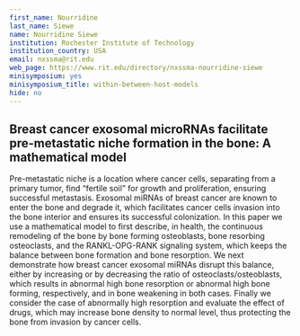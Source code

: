 ```yaml
---
first_name: Nourridine
last_name: Siewe
name: Nourridine Siewe
institution: Rochester Institute of Technology
institution_country: USA
email: nxssma@rit.edu
web_page: https://www.rit.edu/directory/nxssma-nourridine-siewe
minisymposium: yes
minisymposium_title: within-between-host-models
hide: no
---
```


## Breast cancer exosomal microRNAs facilitate pre-metastatic niche formation in the bone: A mathematical model

Pre-metastatic niche is a location where cancer cells, separating from a primary tumor, find “fertile soil” for growth and proliferation, ensuring successful metastasis. Exosomal miRNAs of breast cancer are known to enter the bone and degrade it, which facilitates cancer cells invasion into the bone interior and ensures its successful colonization. In this paper we use a mathematical
model to first describe, in health, the continuous remodeling of the bone by bone forming osteoblasts, bone resorbing osteoclasts, and the RANKL-OPG-RANK signaling system, which
keeps the balance between bone formation and bone resorption. We next demonstrate how breast cancer exosomal miRNAs disrupt this balance, either by increasing or by decreasing the ratio of osteoclasts/osteoblasts, which results in abnormal high bone resorption or abnormal high bone forming, respectively, and in bone weakening in both cases. Finally we consider the case of
abnormally high resorption and evaluate the effect of drugs, which may increase bone density to normal level, thus protecting the bone from invasion by cancer cells.



